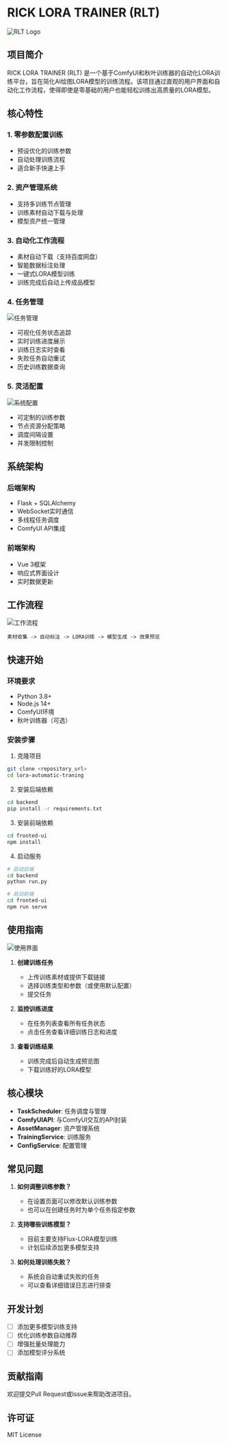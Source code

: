 # RICK LORA TRAINER (RLT)

![RLT Logo](docs/Snipaste_2025-06-20_19-18-44.png)

## 项目简介

RICK LORA TRAINER (RLT) 是一个基于ComfyUI和秋叶训练器的自动化LORA训练平台，旨在简化AI绘图LORA模型的训练流程。该项目通过直观的用户界面和自动化工作流程，使得即使是零基础的用户也能轻松训练出高质量的LORA模型。

## 核心特性

### 1. 零参数配置训练
- 预设优化的训练参数
- 自动处理训练流程
- 适合新手快速上手

### 2. 资产管理系统
- 支持多训练节点管理
- 训练素材自动下载与处理
- 模型资产统一管理

### 3. 自动化工作流程
- 素材自动下载（支持百度网盘）
- 智能数据标注处理
- 一键式LORA模型训练
- 训练完成后自动上传成品模型

### 4. 任务管理
![任务管理](docs/Snipaste_2025-06-20_19-19-50.png)
- 可视化任务状态追踪
- 实时训练进度展示
- 训练日志实时查看
- 失败任务自动重试
- 历史训练数据查询

### 5. 灵活配置
![系统配置](docs/Snipaste_2025-06-20_19-18-55.png)
- 可定制的训练参数
- 节点资源分配策略
- 调度间隔设置
- 并发限制控制

## 系统架构

### 后端架构
- Flask + SQLAlchemy
- WebSocket实时通信
- 多线程任务调度
- ComfyUI API集成

### 前端架构
- Vue 3框架
- 响应式界面设计
- 实时数据更新

## 工作流程
![工作流程](docs/Snipaste_2025-06-20_19-19-01.png)

```
素材收集 -> 自动标注 -> LORA训练 -> 模型生成 -> 效果预览
```

## 快速开始

### 环境要求
- Python 3.8+
- Node.js 14+
- ComfyUI环境
- 秋叶训练器（可选）

### 安装步骤

1. 克隆项目
```bash
git clone <repository_url>
cd lora-automatic-traning
```

2. 安装后端依赖
```bash
cd backend
pip install -r requirements.txt
```

3. 安装前端依赖
```bash
cd fronted-ui
npm install
```

4. 启动服务
```bash
# 启动后端
cd backend
python run.py

# 启动前端
cd fronted-ui
npm run serve
```

## 使用指南
![使用界面](docs/Snipaste_2025-06-20_19-20-00.png)

1. **创建训练任务**
   - 上传训练素材或提供下载链接
   - 选择训练类型和参数（或使用默认配置）
   - 提交任务

2. **监控训练进度**
   - 在任务列表查看所有任务状态
   - 点击任务查看详细训练日志和进度

3. **查看训练结果**
   - 训练完成后自动生成预览图
   - 下载训练好的LORA模型

## 核心模块

- **TaskScheduler**: 任务调度与管理
- **ComfyUIAPI**: 与ComfyUI交互的API封装
- **AssetManager**: 资产管理系统
- **TrainingService**: 训练服务
- **ConfigService**: 配置管理

## 常见问题

1. **如何调整训练参数？**
   - 在设置页面可以修改默认训练参数
   - 也可以在创建任务时为单个任务指定参数

2. **支持哪些训练模型？**
   - 目前主要支持Flux-LORA模型训练
   - 计划后续添加更多模型支持

3. **如何处理训练失败？**
   - 系统会自动重试失败的任务
   - 可以查看详细错误日志进行排查

## 开发计划

- [ ] 添加更多模型训练支持
- [ ] 优化训练参数自动推荐
- [ ] 增强批量处理能力
- [ ] 添加模型评分系统

## 贡献指南

欢迎提交Pull Request或Issue来帮助改进项目。

## 许可证

MIT License
